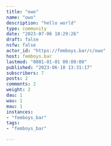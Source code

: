 ```yaml
---
title: "owo" 
name: "owo"
description: "hello world"
type: community
date: "2023-07-06 18:29:26"
draft: false
nsfw: false
actor_id: "https://femboys.bar/c/owo"
host: femboys.bar
lastmod: "0001-01-01 00:00:00"
published: "2023-06-10 13:31:17"
subscribers: 7
posts: 2
comments: 2
weight: 2
dau: 1
wau: 1
mau: 1
instances:
- "femboys_bar"
tags: 
- "femboys_bar"

---
```

